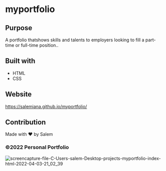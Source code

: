 # myportfolio

## Purpose
A portfolio thatshows skills and talents to employers looking to fill a part-time or full-time position..

## Built with
* HTML
* CSS

## Website
https://salemiana.github.io/myportfolio/

## Contribution
Made with ❤️ by Salem

### ©2022 Personal Portfolio

![screencapture-file-C-Users-salem-Desktop-projects-myportfolio-index-html-2022-04-03-21_02_39](https://user-images.githubusercontent.com/101297588/161462572-2f359276-15be-4d66-b1fc-198c426460eb.png)
